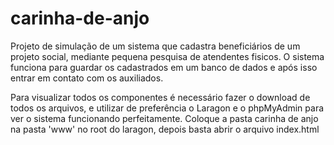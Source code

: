 # carinha-de-anjo
Projeto de simulação de um sistema que cadastra beneficiários de um projeto social,  mediante pequena pesquisa de atendentes fisicos. O sistema funciona para guardar os cadastrados em um  banco de dados e após isso entrar em contato com os auxiliados.

Para visualizar todos os componentes é necessário fazer o download de todos os arquivos, e utilizar de preferência o Laragon e o phpMyAdmin para ver o sistema funcionando perfeitamente.
Coloque a pasta carinha de anjo na pasta 'www' no root do laragon, depois basta abrir o arquivo index.html
